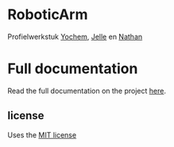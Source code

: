 # RoboticArm
Profielwerkstuk [Yochem](@yochem), [Jelle](@jelle641) en [Nathan](@NathGui)


# Full documentation
Read the full documentation on the project [here](https://yochem.github.com/roboticarm).


## license
Uses the [MIT license](https://www.github.com/yochem/roboticarm/blob/master/LICENSE)
